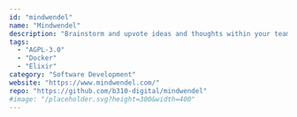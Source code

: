 ```yaml
---
id: "mindwendel"
name: "Mindwendel"
description: "Brainstorm and upvote ideas and thoughts within your team."
tags:
  - "AGPL-3.0"
  - "Docker"
  - "Elixir"
category: "Software Development"
website: "https://www.mindwendel.com/"
repo: "https://github.com/b310-digital/mindwendel"
#image: "/placeholder.svg?height=300&width=400"
---
```


